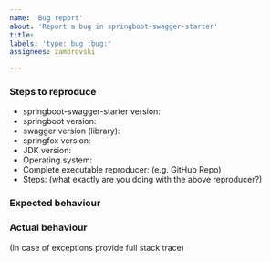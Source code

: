 ```yaml
---
name: 'Bug report'
about: 'Report a bug in springboot-swagger-starter'
title:
labels: 'type: bug :bug:'
assignees: zambrovski

---
```


### Steps to reproduce

* springboot-swagger-starter version:
* springboot version:
* swagger version (library):
* springfox version:
* JDK version:  
* Operating system:
* Complete executable reproducer: (e.g. GitHub Repo)
* Steps: (what exactly are you doing with the above reproducer?)

### Expected behaviour

### Actual behaviour

(In case of exceptions provide full stack trace)
